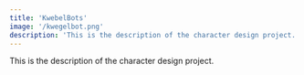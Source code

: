```yaml
---
title: 'KwebelBots'
image: '/kwegelbot.png'
description: 'This is the description of the character design project.'
---
```

This is the description of the character design project.
